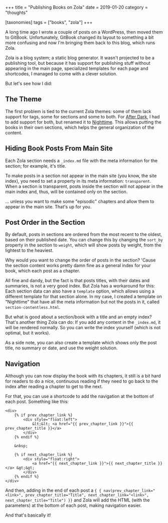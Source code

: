 +++
title = "Publishing Books on Zola"
date = 2019-01-20
category = "thoughts"

[taxonomies]
tags = ["books", "zola"]
+++

A long time ago I wrote a couple of posts on a WordPress, then moved them to
GitBook. Unfortunately, GitBook changed its layout to something a bit more
confusing and now I'm bringing them back to this blog, which runs Zola.

<!-- more -->

Zola is a blog system; a static blog generator. It wasn't projected to be a
publishing tool, but because it has support for publishing stuff without
appearing in the main page, specialized templates for each page and
shortcodes, I managed to come with a clever solution.

But let's see how I did:

## The Theme

The first problem is tied to the current Zola themes: some of them lack
support for tags, some for sections and some to both. For [After
Dark](https://github.com/getzola/after-dark/), I
had to add support for both, but renamed it to
[Nighttime](https://github.com/jbiason/nighttime). This allows
putting the books in their own sections, which helps the general organization
of the content.

## Hiding Book Posts From Main Site

Each Zola section needs a `_index.md` file with the meta information for the
section; for example, it's title.

To make posts in a section not appear in the main site (you know, the site
index), you need to set a property in its meta information: `transparent`.
When a section is transparent, posts inside the section will not appear in the
main index and, thus, will be contained only on the section.

... unless you want to make some "episodic" chapters and allow them to appear
in the main site. That's up for you.

## Post Order in the Section

By default, posts in sections are ordered from the most recent to the oldest,
based on their published date. You can change this by changing the `sort_by`
property in the section to `weight`, which will show posts by weight, from the
lightest to the heaviest.

Why would you want to change the order of posts in the section? 'Cause the
section content works pretty damn fine as a general index for your book, which
each post as a chapter.

All fine and dandy, but the fact is that posts titles, with their dates and
summaries, is not a very good index. But Zola has a workaround for this: Each
section data can also have a `template` option, which allows using a different
template for that section alone. In my case, I created a template on
"Nighttime" that have all the meta information but not the posts in it, called
`section-contentless.html`. 

But what is good about a section/book with a title and an empty index? That's
another thing Zola can do: If you add any content in the `_index.md`, it will
be rendered normally. So you can write the index yourself (which is not
optimal, but it works).

As a side note, you can also create a template which shows only the post
title, no summary or date, and use the weight solution.

## Navigation

Although you can now display the book with its chapters, it still is a bit
hard for readers to do a nice, continuous reading if they need to go back to
the index after reading a chapter to get to the next.

For that, you can use a shortcode to add the navigation at the bottom of each
post. Something like this:

```jinja
<div>
	{% if prev_chapter_link %}
		<div style="float:left">
			&lt;&lt; <a href="{{ prev_chapter_link }}">{{ prev_chapter_title }}</a>
		</div>
	{% endif %}

	&nbsp;

	{% if next_chapter_link %}
		<div style="float:right">
			<a href="{{ next_chapter_link }}">{{ next_chapter_title }}</a> &gt;&gt;
		</div>
	{% endif %}
</div>
```

And then, adding in the end of each post a 
`{ { nav(prev_chapter_link="<link>", prev_chapter_title="Title", next_chapter_link="<link>", next_chapter_title="Title") }}` 
and Zola will add the HTML (with the parameters) at the bottom of each post,
making navigation easier.

And that's basically it!
